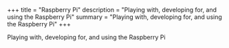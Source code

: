 +++
title = "Raspberry Pi"
description = "Playing with, developing for, and using the Raspberry Pi"
summary = "Playing with, developing for, and using the Raspberry Pi"
+++

Playing with, developing for, and using the Raspberry Pi
